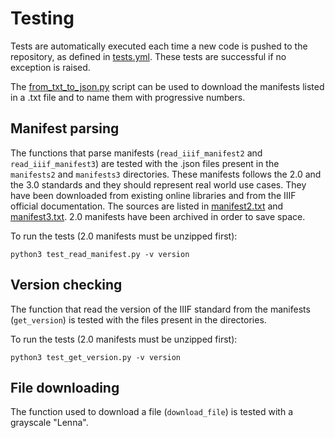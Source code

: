 # Testing

Tests are automatically executed each time a new code is pushed to the repository, as defined in [tests.yml](/.github/workflows/tests.yml). These tests are successful if no exception is raised.

The [from_txt_to_json.py](from_txt_to_json.py) script can be used to download the manifests listed in a .txt file and to name them with progressive numbers.

## Manifest parsing

The functions that parse manifests (`read_iiif_manifest2` and `read_iiif_manifest3`) are tested with the .json files present in the `manifests2` and `manifests3` directories. These manifests follows the 2.0 and the 3.0 standards and they should represent real world use cases. They have been downloaded from existing online libraries and from the IIIF official documentation. The sources are listed in [manifest2.txt](manifests2/manifests2.txt) and [manifest3.txt](manifests3/manifests3.txt). 2.0 manifests have been archived in order to save space.

To run the tests (2.0 manifests must be unzipped first):

```
python3 test_read_manifest.py -v version
```

## Version checking

The function that read the version of the IIIF standard from the manifests (`get_version`) is tested with the files present in the directories.

To run the tests (2.0 manifests must be unzipped first):

```
python3 test_get_version.py -v version
```

## File downloading

The function used to download a file (`download_file`) is tested with a grayscale "Lenna".
